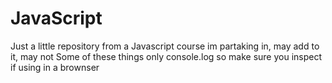 # JavaScript

Just a little repository from a Javascript course im partaking in, may add to it, may not
Some of these things only console.log so make sure you inspect if using in a brownser
